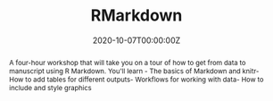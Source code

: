 ---
title: 'RMarkdown'
authors:
- Alison Hill
- Tom Mock
date: '2020-10-07T00:00:00Z'

# Schedule page publish date (NOT proceeding's date).
publishDate: '20001-01-01T00:00:00Z'

# proceeding type.
# Legend: 0 = Uncategorized; 1 = Talk, 2 = Keynote, 3 = Workshop
# To add more update publications_types.toml and en.yaml
publication_types: ['3']
publication_type_description: Workshop

# proceeding name and optional abbreviated proceeding name.
publication: Presented at 2020 Conference
publication_short: Presented at 2020 Conference

abstract: A four-hour workshop that will take you on a tour of how to get from data to manuscript using R Markdown. You'll learn - The basics of Markdown and knitr- How to add tables for different outputs- Workflows for working with data- How to include and style graphics

tags:
- Rstudio
featured: false

links:
url_slides: ''
url_video: ''

---